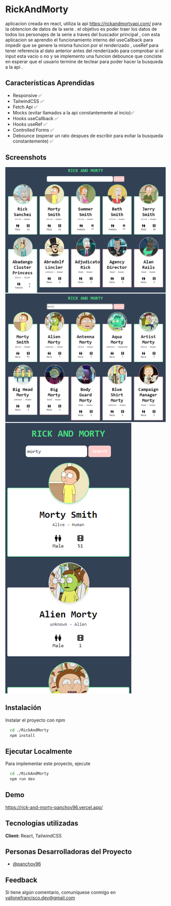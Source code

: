 
# RickAndMorty

aplicacion creada en react, utiliza la api https://rickandmortyapi.com/ para la obtencion de datos de la serie . el objetivo es poder traer los datos de todos los personajes de la serie a traves del buscador principal , con esta aplicacion se aprendio el funcionamiento interno del useCallback para impedir que se genere la misma funcion por el renderizado , useRef para tener referencia al dato anterior antes del renderizado para comprobar si el input esta vacio o no y se implemento una funcion debounce que conciste en esperar que el usuario termine de teclear para poder hacer la busqueda a la api .

## Características Aprendidas

- Responsive ✅
- TailwindCSS ✅
- Fetch Api ✅
- Mocks (evitar llamados a la api constantemente al incio)✅
- Hooks useCallback ✅
- Hooks useRef ✅
- Controlled Forms ✅
- Debounce (esperar un rato despues de escribir para evitar la busqueda constantemente) ✅

## Screenshots

![App Screenshot](https://github.com/PANCHOv96/RickAndMorty/blob/main/src/assets/RickAndMorty.png)
![App Screenshot](https://github.com/PANCHOv96/RickAndMorty/blob/main/src/assets/RickAndMorty2.png)
![App Screenshot](https://github.com/PANCHOv96/RickAndMorty/blob/main/src/assets/RickAndMorty3.png)

## Instalación

Instalar el proyecto con npm

```bash
  cd ./RickAndMorty
  npm install 
```

## Ejecutar Localmente

Para implementar este proyecto, ejecute

```bash
  cd ./RickAndMorty
  npm run dev
```

## Demo

https://rick-and-morty-panchov96.vercel.app/


## Tecnologías utilizadas

**Client:** React, TailwindCSS




## Personas Desarrolladoras del Proyecto

- [@panchov96](https://github.com/PANCHOv96)



## Feedback

Si tiene algún comentario, comuníquese conmigo en vallonefrancisco.dev@gmail.com

